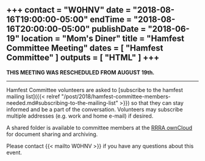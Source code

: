 +++
contact = "W0HNV"
date = "2018-08-16T19:00:00-05:00"
endTime = "2018-08-16T20:00:00-05:00"
publishDate = "2018-06-19"
location = "Mom's Diner"
title = "Hamfest Committee Meeting"
dates = [ "Hamfest Committee" ]
outputs = [ "HTML" ]
+++
---

**THIS MEETING WAS RESCHEDULED FROM AUGUST 19th.**

---
Hamfest Committee volunteers are asked to [subscribe to the hamfest
mailing list]({{< relref "/post/2018/hamfest-committee-members-needed.md#subscribing-to-the-mailing-list" >}})
so that they can stay informed and be a part of the
conversation. Volunteers may subscribe multiple addresses
(e.g. work and home e-mail) if desired.

A shared folder is available to committee
members at the <a href="https://cloud.rrra.org" rel="nofollow">RRRA
ownCloud</a> for document sharing and archiving.

Please contact {{< mailto W0HNV >}} if you have any questions about this
event.
